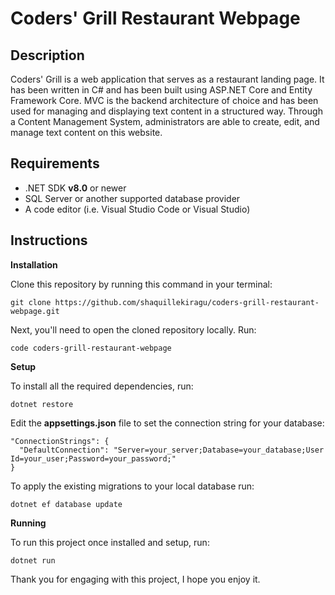 # Coders' Grill Restaurant Webpage

## Description

Coders' Grill is a web application that serves as a restaurant landing page. It has been written in C# and has been built using ASP.NET Core and Entity Framework Core. MVC is the backend architecture of choice and has been used for managing and displaying text content in a structured way. Through a Content Management System, administrators are able to create, edit, and manage text content on this website.

## Requirements

- .NET SDK **v8.0** or newer
- SQL Server or another supported database provider
- A code editor (i.e. Visual Studio Code or Visual Studio)

## Instructions

**Installation**

Clone this repository by running this command in your terminal:

```
git clone https://github.com/shaquillekiragu/coders-grill-restaurant-webpage.git
```

Next, you'll need to open the cloned repository locally. Run:

```
code coders-grill-restaurant-webpage
```

**Setup**

To install all the required dependencies, run:

```
dotnet restore
```

Edit the **appsettings.json** file to set the connection string for your database:

```
"ConnectionStrings": {
  "DefaultConnection": "Server=your_server;Database=your_database;User Id=your_user;Password=your_password;"
}
```

To apply the existing migrations to your local database run:

```
dotnet ef database update
```

**Running**

To run this project once installed and setup, run:

```
dotnet run
```

Thank you for engaging with this project, I hope you enjoy it.

